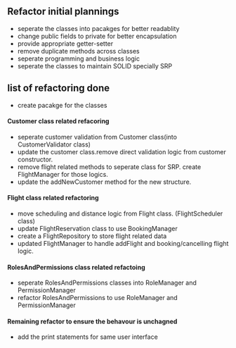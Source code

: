 ## Refactor initial plannings
- seperate the classes into pacakges for better readablity
- change public fields to private for better encapsulation
- provide appropriate getter-setter
- remove duplicate methods across classes
- seperate programming and business logic
- seperate the classes to maintain SOLID specially SRP

## list of refactoring done
- create pacakge for the classes

#### Customer class related refacoring
- seperate customer validation from Customer class(into CustomerValidator class)
- update the customer class.remove direct validation logic from customer constructor.
- remove flight related methods to seperate class for SRP. create FlightManager for those logics.
- update the addNewCustomer method for the new structure.

#### Flight class related refactoring
- move scheduling and distance logic from Flight class. (FlightScheduler class)
- update FlightReservation class to use BookingManager
- create a FlightRepository to store flight related data
- updated FlightManager to handle addFlight and booking/cancelling flight logic.

#### RolesAndPermissions class related refactoing
- seperate RolesAndPermissions classes into RoleManager and PermissionManager
- refactor RolesAndPermissions to use RoleManager and PermissionManager

#### Remaining refactor to ensure the behavour is unchagned
- add the print statements for same user interface